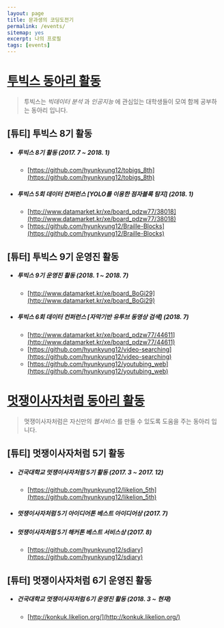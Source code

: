 ```yaml
---
layout: page
title: 문과생의 코딩도전기
permalink: /events/
sitemap: yes
excerpt: 나의 프로필
tags: [events]
---
```


# [투빅스 동아리 활동](http://www.datamarket.kr/xe/)

> 투빅스는 *빅데이터 분석* 과 *인공지능* 에 관심있는 대학생들이 모여 함께 공부하는 동아리 입니다.

## [튜티] 투빅스 8기 활동

* ##### 투빅스 8기 활동  (2017. 7 ~ 2018. 1)
	* [https://github.com/hyunkyung12/tobigs_8th](https://github.com/hyunkyung12/tobigs_8th)

* ##### 투빅스 5회 데이터 컨퍼런스  [YOLO를 이용한 점자블록 탐지]  (2018. 1)
	* [http://www.datamarket.kr/xe/board_pdzw77/38018](http://www.datamarket.kr/xe/board_pdzw77/38018)
	* [https://github.com/hyunkyung12/Braille-Blocks](https://github.com/hyunkyung12/Braille-Blocks)

## [튜터] 투빅스 9기 운영진 활동

* ##### 투빅스 9기 운영진 활동  (2018. 1 ~ 2018. 7)
	* [http://www.datamarket.kr/xe/board_BoGi29](http://www.datamarket.kr/xe/board_BoGi29)

* ##### 투빅스 6회 데이터 컨퍼런스  [자막기반 유투브 동영상 검색]  (2018. 7)
	* [http://www.datamarket.kr/xe/board_pdzw77/44611](http://www.datamarket.kr/xe/board_pdzw77/44611)
	* [https://github.com/hyunkyung12/video-searching](https://github.com/hyunkyung12/video-searching)
	* [https://github.com/hyunkyung12/youtubing_web](https://github.com/hyunkyung12/youtubing_web)


# [멋쟁이사자처럼 동아리 활동](https://likelion.net)

> 멋쟁이사자처럼은 자신만의 *웹서비스* 를 만들 수 있도록 도움을 주는 동아리 입니다.


## [튜티] 멋쟁이사자처럼 5기 활동

* ##### 건국대학교 멋쟁이사자처럼 5기 활동  (2017. 3 ~ 2017. 12)
	* [https://github.com/hyunkyung12/likelion_5th](https://github.com/hyunkyung12/likelion_5th)

* ##### 멋쟁이사자처럼 5기 아이디어톤 베스트 아이디어상  (2017. 7)

* ##### 멋쟁이사자처럼 5기 해커톤 베스트 서비스상  (2017. 8)
	* [https://github.com/hyunkyung12/sdiary](https://github.com/hyunkyung12/sdiary)

## [튜터] 멋쟁이사자처럼 6기 운영진 활동

* ##### 건국대학교 멋쟁이사자처럼 6기 운영진 활동  (2018. 3 ~ 현재)
	* [http://konkuk.likelion.org/](http://konkuk.likelion.org/)
